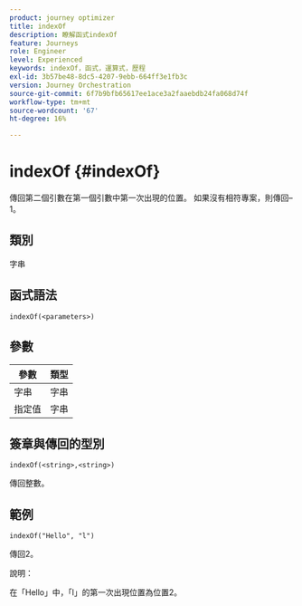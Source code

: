 ```yaml
---
product: journey optimizer
title: indexOf
description: 瞭解函式indexOf
feature: Journeys
role: Engineer
level: Experienced
keywords: indexOf，函式，運算式，歷程
exl-id: 3b57be48-8dc5-4207-9ebb-664ff3e1fb3c
version: Journey Orchestration
source-git-commit: 6f7b9bfb65617ee1ace3a2faaebdb24fa068d74f
workflow-type: tm+mt
source-wordcount: '67'
ht-degree: 16%

---
```


# indexOf {#indexOf}

傳回第二個引數在第一個引數中第一次出現的位置。 如果沒有相符專案，則傳回–1。

## 類別

字串

## 函式語法

`indexOf(<parameters>)`

## 參數

| 參數 | 類型 |
|-----------|------------------|
| 字串 | 字串 |
| 指定值 | 字串 |

## 簽章與傳回的型別

`indexOf(<string>,<string>)`

傳回整數。

## 範例

`indexOf("Hello", "l")`

傳回2。

說明：

在「Hello」中，「l」的第一次出現位置為位置2。
